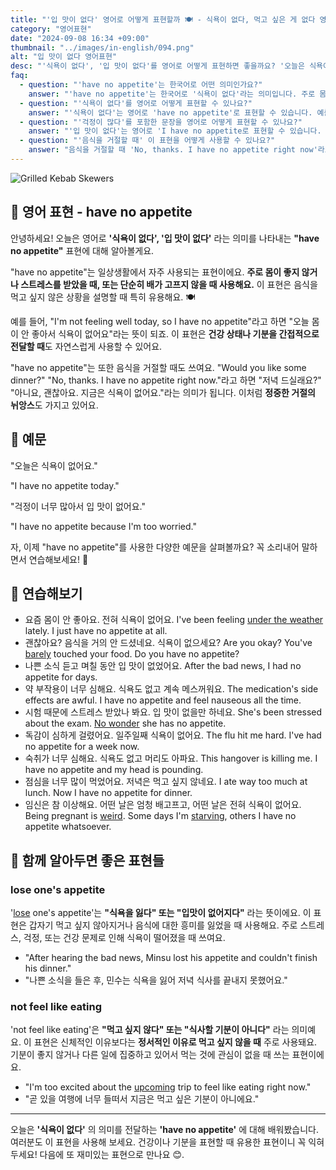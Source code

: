 ```yaml
---
title: "'입 맛이 없다' 영어로 어떻게 표현할까 🍽️ - 식욕이 없다, 먹고 싶은 게 없다 영어로"
category: "영어표현"
date: "2024-09-08 16:34 +09:00"
thumbnail: "../images/in-english/094.png"
alt: "입 맛이 없다 영어표현"
desc: "'식욕이 없다', '입 맛이 없다'를 영어로 어떻게 표현하면 좋을까요? '오늘은 식욕이 없어요', '걱정이 너무 많아서 입 맛이 없어요' 등을 영어로 표현하는 법을 배워봅시다. 'have no appetite' 표현을 중심으로 다양한 예문을 통해서 연습하고 본인의 표현으로 만들어 보세요."
faq:
  - question: "'have no appetite'는 한국어로 어떤 의미인가요?"
    answer: "'have no appetite'는 한국어로 '식욕이 없다'라는 의미입니다. 주로 몸이 좋지 않거나 스트레스를 받았을 때, 또는 단순히 배가 고프지 않을 때 사용합니다."
  - question: "'식욕이 없다'를 영어로 어떻게 표현할 수 있나요?"
    answer: "'식욕이 없다'는 영어로 'have no appetite'로 표현할 수 있습니다. 예를 들어, '오늘은 식욕이 없어요'는 'I have no appetite today'로 말할 수 있습니다."
  - question: "'걱정이 많다'를 포함한 문장을 영어로 어떻게 표현할 수 있나요?"
    answer: "'입 맛이 없다'는 영어로 'I have no appetite로 표현할 수 있습니다. 예를 들어, '걱정이 너무 많아서 입 맛이 없어요'는 'I have no appetite because I'm too worried'"
  - question: "'음식을 거절할 때' 이 표현을 어떻게 사용할 수 있나요?"
    answer: "음식을 거절할 때 'No, thanks. I have no appetite right now'라고 말할 수 있습니다. 이는 '아니요, 괜찮아요. 지금은 식욕이 없어요'라는 의미입니다."
---
```


![Grilled Kebab Skewers](../images/in-english/094-1.avif)

## 🌟 영어 표현 - have no appetite

안녕하세요! 오늘은 영어로 **'식욕이 없다', '입 맛이 없다'** 라는 의미를 나타내는 **"have no appetite"** 표현에 대해 알아볼게요.

"have no appetite"는 일상생활에서 자주 사용되는 표현이에요. **주로 몸이 좋지 않거나 스트레스를 받았을 때, 또는 단순히 배가 고프지 않을 때 사용해요.** 이 표현은 음식을 먹고 싶지 않은 상황을 설명할 때 특히 유용해요. 🍽️

예를 들어, "I'm not feeling well today, so I have no appetite"라고 하면 "오늘 몸이 안 좋아서 식욕이 없어요"라는 뜻이 되죠. 이 표현은 **건강 상태나 기분을 간접적으로 전달할 때**도 자연스럽게 사용할 수 있어요.

"have no appetite"는 또한 음식을 거절할 때도 쓰여요. "Would you like some dinner?" "No, thanks. I have no appetite right now."라고 하면 "저녁 드실래요?" "아니요, 괜찮아요. 지금은 식욕이 없어요."라는 의미가 됩니다. 이처럼 **정중한 거절의 뉘앙스**도 가지고 있어요.

## 📖 예문

"오늘은 식욕이 없어요."

"I have no appetite today."

"걱정이 너무 많아서 입 맛이 없어요."

"I have no appetite because I'm too worried."

자, 이제 "have no appetite"를 사용한 다양한 예문을 살펴볼까요? 꼭 소리내어 말하면서 연습해보세요! 🚀

## 💬 연습해보기

<ul data-interactive-list>
  <li data-interactive-item>
    <span data-toggler>요즘 몸이 안 좋아요. 전혀 식욕이 없어요.</span>
    <span data-answer>I've been feeling <a href="/blog/in-english/099.under-the-weather/">under the weather</a> lately. I just have no appetite at all.</span>
  </li>
  <li data-interactive-item>
    <span data-toggler>괜찮아요? 음식을 거의 안 드셨네요. 식욕이 없으세요?</span>
    <span data-answer>Are you okay? You've <a href="/blog/in-english/078.barely/">barely</a> touched your food. Do you have no appetite?</span>
  </li>
  <li data-interactive-item>
    <span data-toggler>나쁜 소식 듣고 며칠 동안 입 맛이 없었어요.</span>
    <span data-answer>After the bad news, I had no appetite for days.</span>
  </li>
  <li data-interactive-item>
    <span data-toggler>약 부작용이 너무 심해요. 식욕도 없고 계속 메스꺼워요.</span>
    <span data-answer>The medication's side effects are awful. I have no appetite and feel nauseous all the time.</span>
  </li>
  <li data-interactive-item>
    <span data-toggler>시험 때문에 스트레스 받았나 봐요. 입 맛이 없을만 하네요.</span>
    <span data-answer>She's been stressed about the exam. <a href="/blog/in-english/079.no-wonder/">No wonder</a> she has no appetite.</span>
  </li>
  <li data-interactive-item>
    <span data-toggler>독감이 심하게 걸렸어요. 일주일째 식욕이 없어요.</span>
    <span data-answer>The flu hit me hard. I've had no appetite for a week now.</span>
  </li>
  <li data-interactive-item>
    <span data-toggler>숙취가 너무 심해요. 식욕도 없고 머리도 아파요.</span>
    <span data-answer>This hangover is killing me. I have no appetite and my head is pounding.</span>
  </li>
  <li data-interactive-item>
    <span data-toggler>점심을 너무 많이 먹었어요. 저녁은 먹고 싶지 않네요.</span>
    <span data-answer>I ate way too much at lunch. Now I have no appetite for dinner.</span>
  </li>
  <li data-interactive-item>
    <span data-toggler>임신은 참 이상해요. 어떤 날은 엄청 배고프고, 어떤 날은 전혀 식욕이 없어요.</span>
    <span data-answer>Being pregnant is <a href="/blog/in-english/296.weird/">weird</a>. Some days I'm <a href="/blog/in-english/503.starving/">starving</a>, others I have no appetite whatsoever.</span>
  </li>
</ul>

## 🤝 함께 알아두면 좋은 표현들

### lose one's appetite

'[lose](/blog/in-english/457.lose/) one's appetite'는 **"식욕을 잃다" 또는 "입맛이 없어지다"** 라는 뜻이에요. 이 표현은 갑자기 먹고 싶지 않아지거나 음식에 대한 흥미를 잃었을 때 사용해요. 주로 스트레스, 걱정, 또는 건강 문제로 인해 식욕이 떨어졌을 때 쓰여요.

- "After hearing the bad news, Minsu lost his appetite and couldn't finish his dinner."
- "나쁜 소식을 들은 후, 민수는 식욕을 잃어 저녁 식사를 끝내지 못했어요."

### not feel like eating

'not feel like eating'은 **"먹고 싶지 않다" 또는 "식사할 기분이 아니다"** 라는 의미예요. 이 표현은 신체적인 이유보다는 **정서적인 이유로 먹고 싶지 않을 때** 주로 사용돼요. 기분이 좋지 않거나 다른 일에 집중하고 있어서 먹는 것에 관심이 없을 때 쓰는 표현이에요.

- "I'm too excited about the [upcoming](/blog/in-english/250.upcoming/) trip to feel like eating right now."
- "곧 있을 여행에 너무 들떠서 지금은 먹고 싶은 기분이 아니에요."

---

오늘은 **'식욕이 없다'** 의 의미를 전달하는 **'have no appetite'** 에 대해 배워봤습니다. 여러분도 이 표현을 사용해 보세요. 건강이나 기분을 표현할 때 유용한 표현이니 꼭 익혀두세요! 다음에 또 재미있는 표현으로 만나요 😊.
